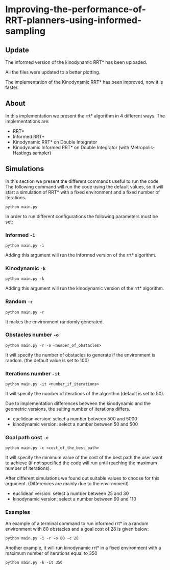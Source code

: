 # Improving-the-performance-of-RRT-planners-using-informed-sampling

## Update
The informed version of the kinodynamic RRT* has been uploaded.

All the files were updated to a better plotting.

The implementation of the Kinodynamic RRT* has been improved, now it is faster.

## About
In this implementation we present the rrt* algorithm in 4 different ways. The implementations are:
* RRT*
* Informed RRT*
* Kinodynamic RRT* on Double Integrator
* Kinodynamic Informed RRT* on Double Integrator (with Metropolis-Hastings sampler) 

## Simulations
In this section we present the different commands useful to run the code.
The following command will run the code using the default values, so it will start a simulation of RRT* with a fixed environment and a fixed number of iterations.
```
python main.py
```

In order to run different configurations the following parameters must be set:
### Informed `-i`
```
python main.py -i
```

Adding this argument will run the informed version of the rrt* algorithm.
### Kinodynamic `-k`
```
python main.py -k
```
Adding this argument will run the kinodynamic version of the rrt* algorithm.
### Random `-r`
```
python main.py -r 
```
It makes the environment randomly generated.
### Obstacles number `-o`
```
python main.py -r -o <number_of_obstacles>
```
It will specify the number of obstacles to generate if the environment is random. (the default value is set to 100)
### Iterations number `-it`
```
python main.py -it <number_if_iterations>
``` 
It will specify the number of iterations of the algorithm (default is set to 50).

Due to implementation differences between the kinodynamic and the geometric versions, the suiting number of iterations differs.
* euclidean version: select a number between 500 and 5000
* kinodynamic version: select a number between 50 and 500
### Goal path cost `-c`
```
python main.py -c <cost_of_the_best_path>
```
It will specify the minimum value of the cost of the best path the user want to achieve (if not specified the code will run until reaching the maximum number of iterations).

After different simulations we found out suitable values to choose for this argument. (Differences are mainly due to the environment)
* euclidean version: select a number between 25 and 30
* kinodynamic version: select a number between 90 and 110

### Examples
An example of a terminal command to run informed rrt* in a random environment with 80 obstacles and a goal cost of 28 is given below:
```
python main.py -i -r -o 80 -c 28
```
Another example, it will run kinodynamic rrt* in a fixed environment with a maximum number of iterations equal to 350
```
python main.py -k -it 350
```
